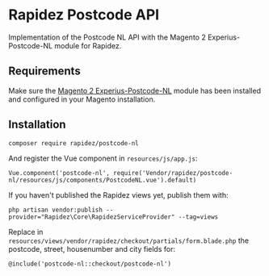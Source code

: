 # Rapidez Postcode API
Implementation of the Postcode NL API with the Magento 2 Experius-Postcode-NL module for Rapidez.

## Requirements
Make sure the [Magento 2 Experius-Postcode-NL](https://github.com/experius/Magento-2-Module-Experius-Postcode-NL) module has been installed and configured in your Magento installation.

## Installation
```
composer require rapidez/postcode-nl
```

And register the Vue component in `resources/js/app.js`:
```
Vue.component('postcode-nl', require('Vendor/rapidez/postcode-nl/resources/js/components/PostcodeNL.vue').default)
```

If you haven't published the Rapidez views yet, publish them with:
```
php artisan vendor:publish --provider="Rapidez\Core\RapidezServiceProvider" --tag=views
```

Replace in `resources/views/vendor/rapidez/checkout/partials/form.blade.php` the postcode, street, housenumber and city fields for:
```
@include('postcode-nl::checkout/postcode-nl')
```
